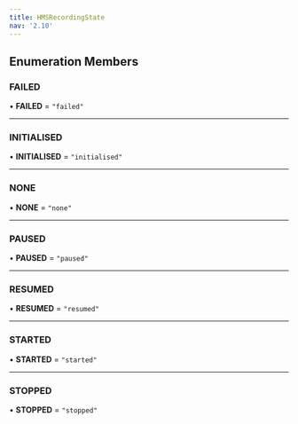 ```yaml
---
title: HMSRecordingState
nav: '2.10'
---
```


## Enumeration Members

### FAILED

• **FAILED** = `"failed"`

---

### INITIALISED

• **INITIALISED** = `"initialised"`

---

### NONE

• **NONE** = `"none"`

---

### PAUSED

• **PAUSED** = `"paused"`

---

### RESUMED

• **RESUMED** = `"resumed"`

---

### STARTED

• **STARTED** = `"started"`

---

### STOPPED

• **STOPPED** = `"stopped"`
